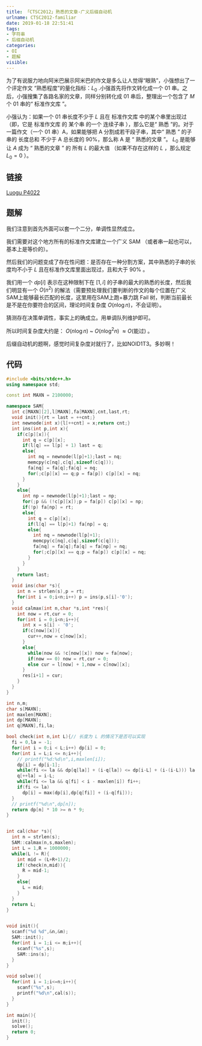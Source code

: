 ```yaml
---
title: 「CTSC2012」熟悉的文章-广义后缀自动机
urlname: CTSC2012-familiar
date: 2019-01-18 22:51:41
tags:
- 字符串
- 后缀自动机
categories: 
- OI
- 题解
visible:
---
```


为了有说服力地向阿米巴展示阿米巴的作文是多么让人觉得“眼熟”，小强想出了一个评定作文 “熟悉程度”的量化指标：$L_0$ .小强首先将作文转化成一个 $01$ 串。之后，小强搜集了各路名家的文章，同样分别转化成 $01$ 串后，整理出一个包含了 $M$ 个 $01$ 串的“ 标准作文库 ”。

小强认为：如果一个 $01$ 串长度不少于 $L$ 且在 标准作文库 中的某个串里出现过（即，它是 标准作文库 的 某个串 的一个 连续子串 ），那么它是“ 熟悉 ”的。对于一篇作文（一个 $01$ 串）A，如果能够把 A 分割成若干段子串，其中“ 熟悉 ” 的子串的 长度总和 不少于 A 总长度的 $90\%$，那么称 A 是 “ 熟悉的文章 ”。 $L_0$ 是能够让 $A$ 成为 “ 熟悉的文章 ” 的 所有 $L$ 的最大值 （如果不存在这样的 $L$ ，那么规定 $L_0 = 0$ ）。

<!-- more -->

## 链接

[Luogu P4022](https://www.luogu.org/problemnew/show/P4022)

## 题解

我们注意到首先外面可以套一个二分，单调性显然成立。

我们需要对这个地方所有的标准作文库建立一个广义 SAM （或者串一起也可以，基本上是等价的）。

然后我们的问题变成了存在性问题：是否存在一种分割方案，其中熟悉的子串的长度均不小于 $L$  且在标准作文库里面出现过，且和大于 $90\%$ 。

我们用一个 $dp[i]$ 表示在这种限制下在 $[1,i]$ 的子串的最大的熟悉的长度，然后我们明显有一个 $O(n^2)$ 的解法（需要预处理我们要判断的作文的每个位置在广义SAM上能够最长匹配的长度，这里用在SAM上跑+暴力跳 Fail 树，判断当前最长是不是在你要符合的区间，理论时间复杂度 $O(n \log n)$，不会证明）。

猜测存在决策单调性，事实上的确成立。用单调队列维护即可。

所以时间复杂度大约是： $O(n \log n)$ ~ $O(n \log^2 n)$ $\approx O(\text{能过})$ 。

后缀自动机的题啊，感觉时间复杂度对就行了，比如NOID1T3。多妙啊！

## 代码


```cpp
#include <bits/stdc++.h>
using namespace std;

const int MAXN = 2100000;

namespace SAM{
  int c[MAXN][2],l[MAXN],fa[MAXN],cnt,last,rt;
  void init(){rt = last = ++cnt;}
  int newnode(int x){l[++cnt] = x;return cnt;}
  int ins(int p,int x){
    if(c[p][x]){
      int q = c[p][x];
      if(l[q] == l[p] + 1) last = q;
      else{
        int nq = newnode(l[p]+1);last = nq;
        memcpy(c[nq],c[q],sizeof(c[q]));
        fa[nq] = fa[q];fa[q] = nq;
        for(;c[p][x] == q;p = fa[p]) c[p][x] = nq;
      }
    }
    else{
      int np = newnode(l[p]+1);last = np;
      for(;p && (!c[p][x]);p = fa[p]) c[p][x] = np;
      if(!p) fa[np] = rt;
      else{
        int q = c[p][x];
        if(l[q] == l[p]+1) fa[np] = q;
        else{
          int nq = newnode(l[p]+1);
          memcpy(c[nq],c[q],sizeof(c[q]));
          fa[nq] = fa[q];fa[q] = fa[np] = nq;
          for(;c[p][x] == q;p = fa[p]) c[p][x] = nq;
        }
      }
    }
    return last;
  }
  void ins(char *s){
    int n = strlen(s),p = rt;
    for(int i = 0;i<n;i++) p = ins(p,s[i]-'0');
  }
  void calmax(int n,char *s,int *res){
    int now = rt,cur = 0;
    for(int i = 0;i<n;i++){
      int x = s[i] - '0';
      if(c[now][x]){
        cur++,now = c[now][x];
      }
      else{
        while(now && !c[now][x]) now = fa[now];
        if(now == 0) now = rt,cur = 0;
        else cur = l[now] + 1,now = c[now][x];
      }
      res[i+1] = cur;
    }
  }
}

int n,m;
char s[MAXN];
int maxlen[MAXN];
int dp[MAXN];
int q[MAXN],fi,la;

bool check(int n,int L){// 长度为 L 的情况下是否可以实现
  fi = 0,la = -1;
  for(int i = 0;i < L;i++) dp[i] = 0;
  for(int i = L;i <= n;i++){
    // printf("%d:%d\n",i,maxlen[i]);
    dp[i] = dp[i-1];
    while(fi <= la && dp[q[la]] + (i-q[la]) <= dp[i-L] + (i-(i-L))) la--;
    q[++la] = i-L;
    while(fi <= la && q[fi] < i - maxlen[i]) fi++;
    if(fi <= la)
      dp[i] = max(dp[i],dp[q[fi]] + (i-q[fi]));
  }
  // printf("%d\n",dp[n]);
  return dp[n] * 10 >= n * 9;
}


int cal(char *s){
  int n = strlen(s);
  SAM::calmax(n,s,maxlen);
  int L = 1,R = 1000000;
  while(L != R){
    int mid = (L+R+1)/2;
    if(!check(n,mid)){
      R = mid-1;
    }
    else{
      L = mid;
    }
  }
  return L;
}


void init(){
  scanf("%d %d",&n,&m); 
  SAM::init();
  for(int i = 1;i <= m;i++){
    scanf("%s",s);
    SAM::ins(s);
  }
}

void solve(){
  for(int i = 1;i<=n;i++){
    scanf("%s",s);
    printf("%d\n",cal(s));
  }
}

int main(){
  init();
  solve();
  return 0;
}
```


